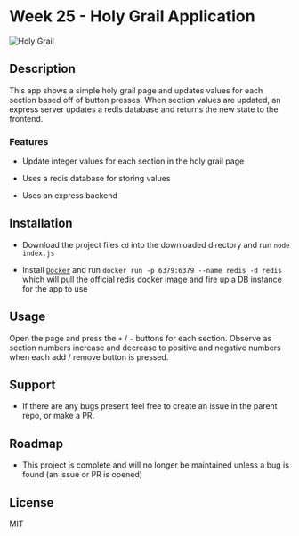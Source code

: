 # Week 25 - Holy Grail Application

![Holy Grail](https://user-images.githubusercontent.com/25019680/146494245-a01fd830-db41-4bc7-a9c8-f5b262146c7a.jpeg)

## Description

This app shows a simple holy grail page and updates values for each section based off of button presses. When section values are updated, an express server updates a redis database and returns the new state to the frontend.

### Features

- Update integer values for each section in the holy grail page

- Uses a redis database for storing values

- Uses an express backend

## Installation

- Download the project files `cd` into the downloaded directory and run `node index.js`

- Install [`Docker`](https://www.docker.com/get-started) and run `docker run -p 6379:6379 --name redis -d redis` which will pull the official redis docker image and fire up a DB instance for the app to use

## Usage

Open the page and press the `+` / `-` buttons for each section. Observe as section numbers increase and decrease to positive and negative numbers when each add / remove button is pressed.

## Support

- If there are any bugs present feel free to create an issue in the parent repo, or make a PR.

## Roadmap

- This project is complete and will no longer be maintained unless a bug is found (an issue or PR is opened)

## License

MIT
